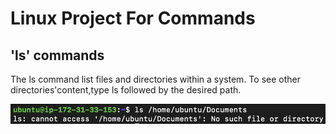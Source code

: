 # Linux Project For Commands

## 'ls' commands

The ls command list files and directories within a system. To see other directories'content,type ls followed by the desired path.

![Alt text](<Images/Screenshot 2023-12-24 at 02.29.02.png>)
